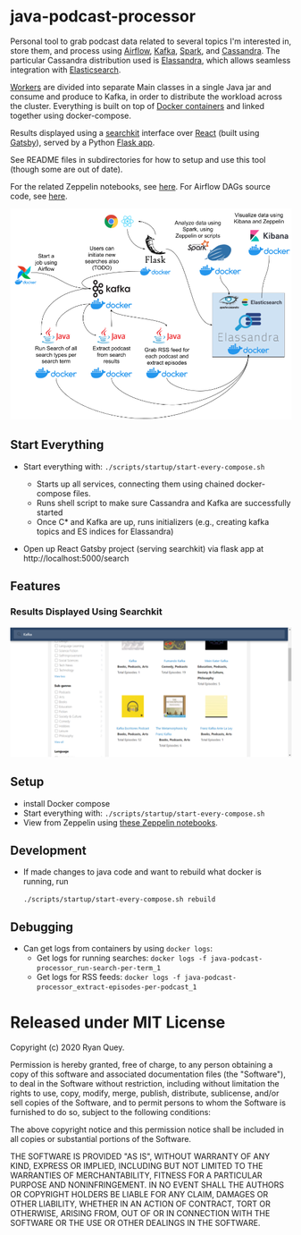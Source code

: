 # java-podcast-processor
Personal tool to grab podcast data related to several topics I'm interested in, store them, and process using [Airflow](https://github.com/apache/airflow), [Kafka](https://kafka.apache.org/), [Spark](https://spark.apache.org/), and [Cassandra](https://cassandra.apache.org/). The particular Cassandra distribution used is [Elassandra](https://www.elassandra.io/), which allows seamless integration with [Elasticsearch](https://www.elastic.co/). 

[Workers](https://github.com/RyanQuey/java-podcast-processor/tree/master/java-workers) are divided into separate Main classes in a single Java jar and consume and produce to Kafka, in order to distribute the workload across the cluster. Everything is built on top of [Docker containers](https://www.docker.com/) and linked together using docker-compose.

Results displayed using a [searchkit](https://github.com/searchkit/searchkit) interface over [React](https://reactjs.org/) (built using [Gatsby](https://www.gatsbyjs.org/)), served by a Python [Flask app](https://flask.palletsprojects.com/). 

See README files in subdirectories for how to setup and use this tool (though some are out of date).

For the related Zeppelin notebooks, see [here](https://github.com/RyanQuey/dse-zeppelin-notebooks). For Airflow DAGs source code, see [here](https://github.com/RyanQuey/airflow-with-podcasts).

![image](https://github.com/RyanQuey/java-podcast-processor/raw/master/screenshots/wh_Podcast%20Analysis%20Tool.png)

## Start Everything
- Start everything with: `./scripts/startup/start-every-compose.sh`
    * Starts up all services, connecting them using chained docker-compose files.
    * Runs shell script to make sure Cassandra and Kafka are successfully started
    * Once C* and Kafka are up, runs initializers (e.g., creating kafka topics and ES indices for Elassandra)

- Open up React Gatsby project (serving searchkit) via flask app at http://localhost:5000/search


## Features
### Results Displayed Using Searchkit
![image](https://github.com/RyanQuey/java-podcast-processor/raw/master/screenshots/searchkit-podcasts-sample-search.png)

## Setup
- install Docker compose
- Start everything with: `./scripts/startup/start-every-compose.sh`
- View from Zeppelin using [these Zeppelin notebooks](https://github.com/RyanQuey/dse-zeppelin-notebooks).

## Development
- If made changes to java code and want to rebuild what docker is running, run

    `./scripts/startup/start-every-compose.sh rebuild`

## Debugging
- Can get logs from containers by using `docker logs`:
    * Get logs for running searches: `docker logs -f java-podcast-processor_run-search-per-term_1`
    * Get logs for RSS feeds: `docker logs -f java-podcast-processor_extract-episodes-per-podcast_1`

# Released under MIT License

Copyright (c) 2020 Ryan Quey.

Permission is hereby granted, free of charge, to any person obtaining a copy of this software and associated documentation files (the "Software"), to deal in the Software without restriction, including without limitation the rights to use, copy, modify, merge, publish, distribute, sublicense, and/or sell copies of the Software, and to permit persons to whom the Software is furnished to do so, subject to the following conditions:

The above copyright notice and this permission notice shall be included in all copies or substantial portions of the Software.

THE SOFTWARE IS PROVIDED "AS IS", WITHOUT WARRANTY OF ANY KIND, EXPRESS OR IMPLIED, INCLUDING BUT NOT LIMITED TO THE WARRANTIES OF MERCHANTABILITY, FITNESS FOR A PARTICULAR PURPOSE AND NONINFRINGEMENT. IN NO EVENT SHALL THE AUTHORS OR COPYRIGHT HOLDERS BE LIABLE FOR ANY CLAIM, DAMAGES OR OTHER LIABILITY, WHETHER IN AN ACTION OF CONTRACT, TORT OR OTHERWISE, ARISING FROM, OUT OF OR IN CONNECTION WITH THE SOFTWARE OR THE USE OR OTHER DEALINGS IN THE SOFTWARE.
